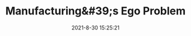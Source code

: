 ---
"title": "Manufacturing&amp;#39;s Ego Problem"
"date": "2021-8-30 15:25:21"
"feed_name": "INDUSTRYWEEK"
"feed_website": "https://www.industryweek.com/"
"feed_rss": "https://www.industryweek.com/__rss/website-scheduled-content.xml?input=%7B%22sectionAlias%22%3A%22home%22%7D"
"link": "https://www.industryweek.com/supply-chain/supply-chain-initiative/article/21173788/manufacturings-ego-problem"
"file": "_posts/1-1-2021-0e82b7f79777c5351725bf30e0af6b5747055d22.md"
"accident": "0"
"drilling": "0"
---